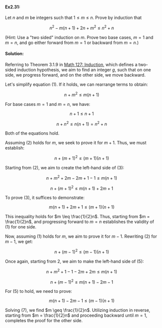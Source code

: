 #### Ex2.31:

Let $n$ and $m$ be integers such that $1\leq m\leq n$. Prove by induction that

$$n^2 - m(n + 1) + 2n +m^2 \leq n^2 + n \tag{1}$$

(Hint: Use a "two sided" induction on $m$. Prove two base cases, $m = 1$ and $m = n$, and go either forward from $m = 1$ or backward from 
$m = n$.)

#### Solution:

Referring to Theorem 3.1.9 in [Math 127: Induction](https://www.math.cmu.edu/~mradclif/teaching/127S19/Notes/Induction.pdf), which defines 
a two-sided induction hypothesis, we aim to find an integer $g$, such that on one side, we progress forward, and on the other side, we move backward.

Let's simplify equation $(1)$. If it holds, we can rearrange terms to obtain:

$$n + m^2 \leq m(n+1) \tag{2}$$

For base cases $m = 1$ and $m = n$, we have:

$$n + 1 \leq n+1$$

$$n + n^2 \leq n(n+1) = n^2 + n$$

Both of the equations hold. 

Assuming $(2)$ holds for $m$, we seek to prove it for $m+1$. Thus, we must establish:

$$n + (m+1)^2 \leq (m+1)(n+1) \tag{3}$$

Starting from $(2)$, we aim to create the left-hand side of $(3)$:

$$n + m^2 + 2m - 2m + 1 - 1 \leq m(n+1) $$

$$n + (m+1)^2 \leq m(n+1) + 2m + 1 \tag{4}$$

To prove $(3)$, it suffices to demonstrate:

$$m(n+1) + 2m + 1 \leq (m+1)(n+1)$$

This inequality holds for $m \leq \frac{1}{2}n$. Thus, starting from $m = \frac{1}{2}n$, and progressing forward to  $m = n$ establishes 
the validity of $(1)$ for one side.

Now, assuming $(1)$ holds for $m$, we aim to prove it for $m-1$. Rewriting $(2)$ for $m - 1$, we get:

$$n + (m - 1)^2 \leq (m - 1)(n + 1) \tag{5}$$

Once again, starting from $2$, we aim to make the left-hand side of $(5)$:

$$n + m^2 + 1 - 1 - 2m + 2m \leq m(n+1)$$

$$n + (m-1)^2 \leq m(n+1) - 2m - 1 \tag{6}$$

For $(5)$ to hold, we need to prove:

$$m(n+1)-2m-1 \leq (m-1)(n+1) \tag{7}$$

Solving $(7)$, we find $m \geq \frac{1}{2}n$. Utilizing induction in reverse, starting from $m = \frac{1}{2}n$ and proceeding backward until 
$m = 1$, completes the proof for the other side.
